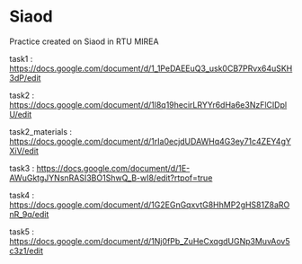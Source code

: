 # Siaod
Practice created on Siaod in RTU MIREA

task1 : https://docs.google.com/document/d/1_1PeDAEEuQ3_usk0CB7PRvx64uSKH3dP/edit

task2 : https://docs.google.com/document/d/1l8q19hecirLRYYr6dHa6e3NzFlCIDplU/edit

task2_materials : https://docs.google.com/document/d/1rIa0ecjdUDAWHq4G3ey71c4ZEY4gYXiV/edit

task3 : https://docs.google.com/document/d/1E-AWuGktgJYNsnRASI3BO1ShwQ_B-wI8/edit?rtpof=true

task4 : https://docs.google.com/document/d/1G2EGnGqxvtG8HhMP2gHS81Z8aROnR_9q/edit

task5 : https://docs.google.com/document/d/1Nj0fPb_ZuHeCxqgdUGNp3MuvAov5c3z1/edit
